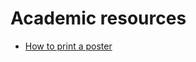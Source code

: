 # Academic resources

- [How to print a poster](https://github.com/hcrlab/wiki/blob/master/academia/posters.md)
